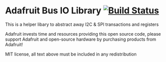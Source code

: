 # Adafruit Bus IO Library [![Build Status](https://github.com/adafruit/Adafruit_BusIO/workflows/Arduino%20Library%20CI/badge.svg)](https://github.com/adafruit/Adafruit_BusIO/actions)

This is a helper libary to abstract away I2C & SPI transactions and registers

Adafruit invests time and resources providing this open source code, please
support Adafruit and open-source hardware by purchasing products from Adafruit!

MIT license, all text above must be included in any redistribution
